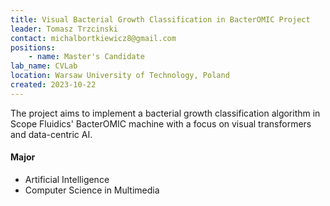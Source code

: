 ```yaml
---
title: Visual Bacterial Growth Classification in BacterOMIC Project
leader: Tomasz Trzcinski
contact: michalbortkiewicz8@gmail.com
positions:
    - name: Master's Candidate
lab_name: CVLab
location: Warsaw University of Technology, Poland
created: 2023-10-22
---
```


The project aims to implement a bacterial growth classification algorithm in Scope Fluidics' BacterOMIC machine with a focus on visual transformers and data-centric AI.

#### Major 
- Artificial Intelligence
- Computer Science in Multimedia
